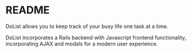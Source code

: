 # README

DoList allows you to keep track of your busy life one task at a time.

DoList incorporates a Rails backend with Javascript frontend functionality, incorporating AJAX and modals for a modern user experience.
